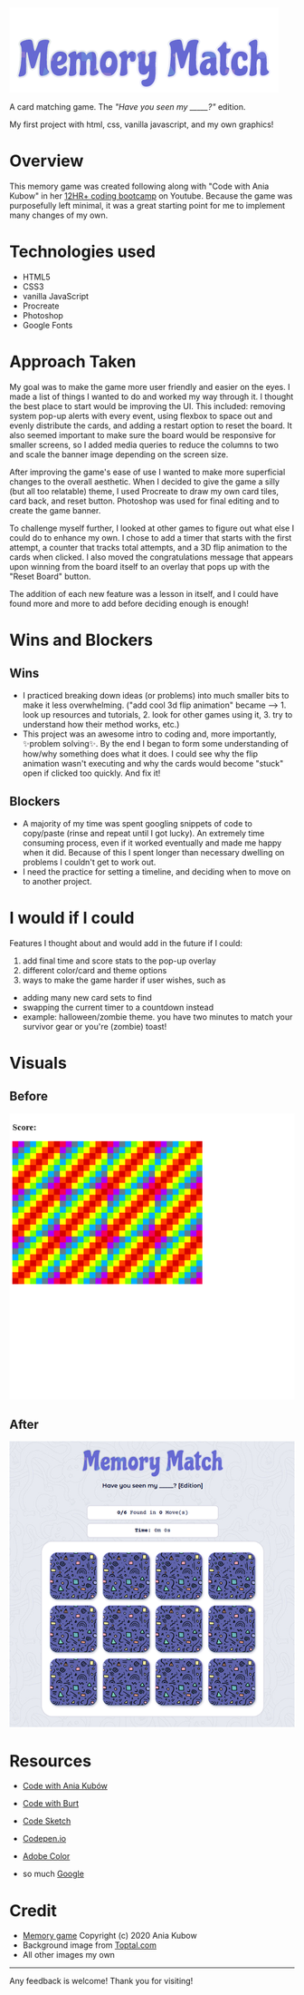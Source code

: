 
![game title](https://raw.githubusercontent.com/madasun/memory-game/main/src/images/game-title.png)


A card matching game. The *"Have you seen my _____?"* edition. 

My first project with html, css, vanilla javascript, and my own graphics!

# Overview

This memory game was created following along with "Code with Ania Kubow" in her [12HR+ coding bootcamp](https://youtu.be/Xm4BObh4MhI?t=34763) on Youtube. Because the game was purposefully left minimal, it was a great starting point for me to implement many changes of my own. 


# Technologies used
- HTML5
- CSS3
- vanilla JavaScript
- Procreate
- Photoshop
- Google Fonts

# Approach Taken
My goal was to make the game more user friendly and easier on the eyes. I made a list of things I wanted to do and worked my way through it. I thought the best place to start would be improving the UI. This included: removing system pop-up alerts with every event, using flexbox to space out and evenly distribute the cards, and adding a restart option to reset the board. It also seemed important to make sure the board would be responsive for smaller screens, so I added media queries to reduce the columns to two and scale the banner image depending on the screen size. 

After improving the game's ease of use I wanted to make more superficial changes to the overall aesthetic. When I decided to give the game a silly (but all too relatable) theme, I used Procreate to draw my own card tiles, card back, and reset button. Photoshop was used for final editing and to create the game banner. 

To challenge myself further, I looked at other games to figure out what else I could do to enhance my own. I chose to add a timer that starts with the first attempt, a counter that tracks total attempts, and a 3D flip animation to the cards when clicked. I also moved the congratulations message that appears upon winning from the board itself to an overlay that pops up with the "Reset Board" button. 

The addition of each new feature was a lesson in itself, and I could have found more and more to add before deciding enough is enough!


# Wins and Blockers

## Wins
- I practiced breaking down ideas (or problems) into much smaller bits to make it less overwhelming. ("add cool 3d flip animation" became --> 1. look up resources and tutorials, 2. look for other games using it, 3. try to understand how their method works, etc.)
- This project was an awesome intro to coding and, more importantly, ✨problem solving✨. By the end I began to form some understanding of how/why something does what it does. I could see why the flip animation wasn't executing and why the cards would become "stuck" open if clicked too quickly. And fix it!


## Blockers
- A majority of my time was spent googling snippets of code to copy/paste (rinse and repeat until I got lucky). An extremely time consuming process, even if it worked eventually and made me happy when it did. Because of this I spent longer than necessary dwelling on problems I couldn't get to work out.
- I need the practice for setting a timeline, and deciding when to move on to another project.

# I would if I could
Features I thought about and would add in the future if I could:
1. add final time and score stats to the pop-up overlay
2. different color/card and theme options
3. ways to make the game harder if user wishes, such as 
- adding many new card sets to find
- swapping the current timer to a countdown instead
- example: halloween/zombie theme. you have two minutes to match your survivor gear or you're (zombie) toast!



# Visuals

## Before

![Before](https://raw.githubusercontent.com/madasun/memory-game/main/src/images/gameBefore.png)

## After

![After](https://raw.githubusercontent.com/madasun/memory-game/main/src/images/gameAfter.png)

# Resources
- [Code with Ania Kubów](https://www.youtube.com/channel/UC5DNytAJ6_FISueUfzZCVsw)

- [Code with Burt](https://www.youtube.com/channel/UCiSGXbul7MoSsG2CVGwCjUQ)

- [Code Sketch](https://www.youtube.com/channel/UCHFmShpjG-8N52O0JD2ut3A)

- [Codepen.io](https://codepen.io/)

- [Adobe Color](https://color.adobe.com/create/color-wheel)

- so much [Google](https://www.google.com/) 


# Credit
- [Memory game](https://github.com/kubowania/memory-game) Copyright (c) 2020 Ania Kubow
- Background image from [Toptal.com](https://www.toptal.com/)
- All other images my own

___
Any feedback is welcome! Thank you for visiting!
